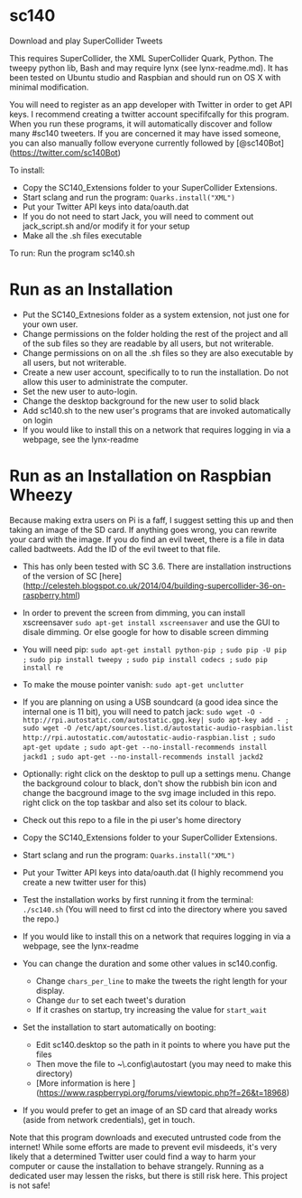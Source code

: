 sc140
=====

Download and play SuperCollider Tweets

This requires SuperCollider, the XML SuperCollider Quark, Python. The tweepy python lib, Bash and may require lynx (see lynx-readme.md). It has been tested on Ubuntu studio and Raspbian and should run on OS X with minimal modification.

You will need to register as an app developer with Twitter in order to get API keys.
I recommend creating a twitter account specififcally for this program. When you run these programs, it will automatically discover and follow many #sc140 tweeters. If you are concerned it may have issed someone, you can also manually follow everyone currently followed by [@sc140Bot] (https://twitter.com/sc140Bot)

To install:

* Copy the SC140_Extensions folder to your SuperCollider Extensions.
* Start sclang and run the program: `Quarks.install("XML")`
* Put your Twitter API keys into data/oauth.dat
* If you do not need to start Jack, you will need to comment out jack_script.sh and/or modify it for your setup
* Make all the .sh files executable

To run:
Run the program sc140.sh


Run as an Installation
======================

* Put the SC140_Extnesions folder as a system extension, not just one for your own user.
* Change permissions on the folder holding the rest of the project and all of the sub files so they are readable by all users, but not writerable.
* Change permissions on on all the .sh files so they are also executable by all users, but not writerable.
* Create a new user account, specifically to to run the installation. Do not allow this user to administrate the computer.
* Set the new user to auto-login.
* Change the desktop background for the new user to solid black
* Add sc140.sh to the new user's programs that are invoked automatically on login
* If you would like to install this on a network that requires logging in via a webpage, see the lynx-readme


Run as an Installation on Raspbian Wheezy
=========================================

Because making extra users on Pi is a faff, I suggest setting this up and then taking an image of the SD card. If anything goes wrong, you can rewrite your card with the image.  If you do find an evil tweet, there is a file in data called badtweets. Add the ID of the evil tweet to that file.

* This has only been tested with SC 3.6. There are installation instructions of the version of SC [here] (http://celesteh.blogspot.co.uk/2014/04/building-supercollider-36-on-raspberry.html)
* In order to prevent the screen from dimming, you can install xscreensaver `sudo apt-get install xscreensaver` and use the GUI to disale dimming. Or else google for how to disable screen dimming
* You will need pip: 
`sudo apt-get install python-pip ;`
`sudo pip -U pip ;`
`sudo pip install tweepy ;`
`sudo pip install codecs ;`
`sudo pip install re`
* To make the mouse pointer vanish: `sudo apt-get unclutter`
* If you are planning on using a USB soundcard (a good idea since the internal one is 11 bit), you will need to patch jack: 
`sudo wget -O - http://rpi.autostatic.com/autostatic.gpg.key| sudo apt-key add - ;` 
`sudo wget -O /etc/apt/sources.list.d/autostatic-audio-raspbian.list http://rpi.autostatic.com/autostatic-audio-raspbian.list ;`
`sudo apt-get update ;`
`sudo apt-get --no-install-recommends install jackd1 ;`
`sudo apt-get --no-install-recommends install jackd2`
* Optionally: right click on the desktop to pull up a settings menu. Change the background colour to black, don't show the rubbish bin icon and change the bacground image to the svg image included in this repo. right click on the top taskbar and also set its colour to black.
* Check out this repo to a file in the pi user's home directory
* Copy the SC140_Extensions folder to your SuperCollider Extensions.
* Start sclang and run the program: `Quarks.install("XML")`
* Put your Twitter API keys into data/oauth.dat (I highly recommend you create a new twitter user for this)
* Test the installation works by first running it from the terminal: `./sc140.sh` (You will need to first cd into the directory where you saved the repo.)
* If you would like to install this on a network that requires logging in via a webpage, see the lynx-readme
* You can change the duration and some other values in sc140.config. 
  * Change `chars_per_line` to make the tweets the right length for your display.
  * Change `dur` to set each tweet's duration
  * If it crashes on startup, try increasing the value for `start_wait`

* Set the installation to start automatically on booting:
  * Edit sc140.desktop so the path in it points to where you have put the files
  * Then move the file to ~\\.config\autostart (you may need to make this directory)
  * [More information is here ] (https://www.raspberrypi.org/forums/viewtopic.php?f=26&t=18968)
* If you would prefer to get an image of an SD card that already works (aside from network credentials), get in touch.


Note that this program downloads and executed untrusted code from the internet! While some efforts are made to prevent evil misdeeds, it's very likely that a determined Twitter user could find a way to harm your computer or cause the installation to behave strangely.  Running as a dedicated user may lessen the risks, but there is still risk here. This project is not safe!
